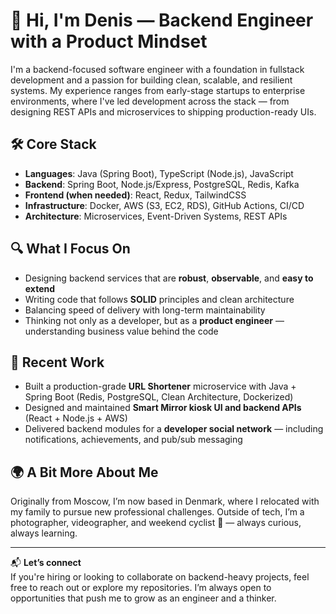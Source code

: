 # 👋 Hi, I'm Denis — Backend Engineer with a Product Mindset

I'm a backend-focused software engineer with a foundation in fullstack development and a passion for building clean, scalable, and resilient systems. My experience ranges from early-stage startups to enterprise environments, where I've led development across the stack — from designing REST APIs and microservices to shipping production-ready UIs.

## 🛠️ Core Stack

- **Languages**: Java (Spring Boot), TypeScript (Node.js), JavaScript
- **Backend**: Spring Boot, Node.js/Express, PostgreSQL, Redis, Kafka
- **Frontend (when needed)**: React, Redux, TailwindCSS
- **Infrastructure**: Docker, AWS (S3, EC2, RDS), GitHub Actions, CI/CD
- **Architecture**: Microservices, Event-Driven Systems, REST APIs

## 🔍 What I Focus On

- Designing backend services that are **robust**, **observable**, and **easy to extend**
- Writing code that follows **SOLID** principles and clean architecture
- Balancing speed of delivery with long-term maintainability
- Thinking not only as a developer, but as a **product engineer** — understanding business value behind the code

## 💼 Recent Work

- Built a production-grade **URL Shortener** microservice with Java + Spring Boot (Redis, PostgreSQL, Clean Architecture, Dockerized)
- Designed and maintained **Smart Mirror kiosk UI and backend APIs** (React + Node.js + AWS)
- Delivered backend modules for a **developer social network** — including notifications, achievements, and pub/sub messaging

## 🌍 A Bit More About Me

Originally from Moscow, I’m now based in Denmark, where I relocated with my family to pursue new professional challenges. Outside of tech, I’m a photographer, videographer, and weekend cyclist 🚴 — always curious, always learning.

---

📬 **Let’s connect**  
If you're hiring or looking to collaborate on backend-heavy projects, feel free to reach out or explore my repositories. I’m always open to opportunities that push me to grow as an engineer and a thinker.
